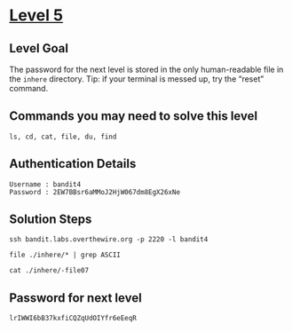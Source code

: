 # [Level 5](https://overthewire.org/wargames/bandit/bandit5.html)

## Level Goal

The password for the next level is stored in the only human-readable file in the `inhere` directory. Tip: if your terminal is messed up, try the “reset” command.

## Commands you may need to solve this level

    ls, cd, cat, file, du, find

## Authentication Details

    Username : bandit4
    Password : 2EW7BBsr6aMMoJ2HjW067dm8EgX26xNe

## Solution Steps

``` 
ssh bandit.labs.overthewire.org -p 2220 -l bandit4

file ./inhere/* | grep ASCII

cat ./inhere/-file07
```

## Password for next level

    lrIWWI6bB37kxfiCQZqUdOIYfr6eEeqR